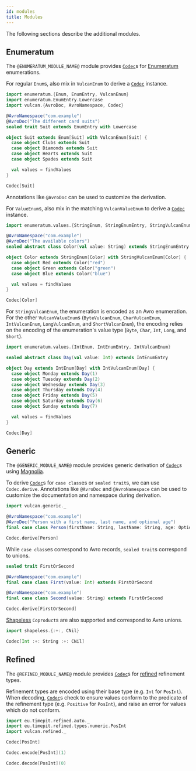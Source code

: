 ```yaml
---
id: modules
title: Modules
---
```


The following sections describe the additional modules.

## Enumeratum

The `@ENUMERATUM_MODULE_NAME@` module provides [`Codec`][codec]s for [Enumeratum](https://github.com/lloydmeta/enumeratum) enumerations.

For regular `Enum`s, also mix in `VulcanEnum` to derive a [`Codec`][codec] instance.

```scala mdoc:reset-object
import enumeratum.{Enum, EnumEntry, VulcanEnum}
import enumeratum.EnumEntry.Lowercase
import vulcan.{AvroDoc, AvroNamespace, Codec}

@AvroNamespace("com.example")
@AvroDoc("The different card suits")
sealed trait Suit extends EnumEntry with Lowercase

object Suit extends Enum[Suit] with VulcanEnum[Suit] {
  case object Clubs extends Suit
  case object Diamonds extends Suit
  case object Hearts extends Suit
  case object Spades extends Suit

  val values = findValues
}

Codec[Suit]
```

Annotations like `@AvroDoc` can be used to customize the derivation.

For `ValueEnum`s, also mix in the matching `VulcanValueEnum` to derive a [`Codec`][codec] instance.

```scala mdoc
import enumeratum.values.{StringEnum, StringEnumEntry, StringVulcanEnum}

@AvroNamespace("com.example")
@AvroDoc("The available colors")
sealed abstract class Color(val value: String) extends StringEnumEntry

object Color extends StringEnum[Color] with StringVulcanEnum[Color] {
  case object Red extends Color("red")
  case object Green extends Color("green")
  case object Blue extends Color("blue")

  val values = findValues
}

Codec[Color]
```

For `StringVulcanEnum`, the enumeration is encoded as an Avro enumeration. For the other `VulcanValueEnum`s (`ByteVulcanEnum`, `CharVulcanEnum`, `IntVulcanEnum`, `LongVulcanEnum`, and `ShortVulcanEnum`), the encoding relies on the encoding of the enumeration's value type (`Byte`, `Char`, `Int`, `Long`, and `Short`).

```scala mdoc
import enumeratum.values.{IntEnum, IntEnumEntry, IntVulcanEnum}

sealed abstract class Day(val value: Int) extends IntEnumEntry

object Day extends IntEnum[Day] with IntVulcanEnum[Day] {
  case object Monday extends Day(1)
  case object Tuesday extends Day(2)
  case object Wednesday extends Day(3)
  case object Thursday extends Day(4)
  case object Friday extends Day(5)
  case object Saturday extends Day(6)
  case object Sunday extends Day(7)

  val values = findValues
}

Codec[Day]
```

## Generic

The `@GENERIC_MODULE_NAME@` module provides generic derivation of [`Codec`][codec]s using [Magnolia](https://github.com/propensive/magnolia).

To derive [`Codec`][codec]s for `case class`es or `sealed trait`s, we can use `Codec.derive`. Annotations like `@AvroDoc` and `@AvroNamespace` can be used to customize the documentation and namespace during derivation.

```scala mdoc
import vulcan.generic._

@AvroNamespace("com.example")
@AvroDoc("Person with a first name, last name, and optional age")
final case class Person(firstName: String, lastName: String, age: Option[Int])

Codec.derive[Person]
```

While `case class`es correspond to Avro records, `sealed trait`s correspond to unions.

```scala mdoc
sealed trait FirstOrSecond

@AvroNamespace("com.example")
final case class First(value: Int) extends FirstOrSecond

@AvroNamespace("com.example")
final case class Second(value: String) extends FirstOrSecond

Codec.derive[FirstOrSecond]
```

[Shapeless](https://github.com/milessabin/shapeless) `Coproduct`s are also supported and correspond to Avro unions.

```scala mdoc
import shapeless.{:+:, CNil}

Codec[Int :+: String :+: CNil]
```

## Refined

The `@REFINED_MODULE_NAME@` module provides [`Codec`][codec]s for [refined](https://github.com/fthomas/refined) refinement types.

Refinement types are encoded using their base type (e.g. `Int` for `PosInt`). When decoding, [`Codec`][codec]s check to ensure values conform to the predicate of the refinement type (e.g. `Positive` for `PosInt`), and raise an error for values which do not conform.

```scala mdoc
import eu.timepit.refined.auto._
import eu.timepit.refined.types.numeric.PosInt
import vulcan.refined._

Codec[PosInt]

Codec.encode[PosInt](1)

Codec.decode[PosInt](0)
```

[codec]: @API_BASE_URL@/Codec.html
